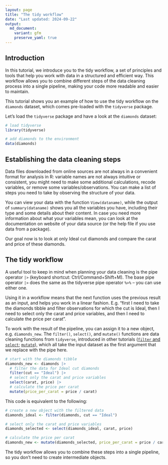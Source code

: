 ```yaml
---
layout: page
title: "The tidy workflow"
date: "Last updated: 2024-09-22"
output:
  md_document:
    variant: gfm
    preserve_yaml: true
---
```


## Introduction

In this tutorial, we introduce you to the tidy workflow, a set of
principles and tools that help you work with data in a structured and
efficient way. This workflow allows you to combine different steps of
the data cleaning process into a single pipeline, making your code more
readable and easier to maintain.

This tutorial shows you an example of how to use the tidy workflow on
the `diamonds` dataset, which comes pre-loaded with the `tidyverse`
package.

Let’s load the `tidyverse` package and have a look at the `diamonds`
dataset:

``` r
# load tidyverse
library(tidyverse)

# add diamonds to the environment
data(diamonds)
```

## Establishing the data cleaning steps

Data files downloaded from online sources are not always in a convenient
format for analysis in R: variable names are not always intuitive or
consistent, you might need to make some additional calculations, recode
variables, or remove some variables/observations. You can make a list of
steps you need to take by observing the structure of your data.

You can view your data with the function `View(dataname)`, while the
output of `summary(dataname)` shows you all the variables you have,
including their type and some details about their content. In case you
need more information about what your variables mean, you can look at
the documentation on website of your data source (or the help file if
you use data from a package).

Our goal now is to look at only Ideal cut diamonds and compare the carat
and price of these diamonds.

## The tidy workflow

A useful tool to keep in mind when planning your data cleaning is the
pipe operator `|>` (keyboard shortcut: Ctrl/Command+Shift+M). The base
pipe operator `|>` does the same as the tidyverse pipe operator `%>%` –
you can use either one.

Using it in a workflow means that the next function uses the previous
result as an input, and helps you work in a linear fashion. E.g. “first
I need to take the diamonds tibble and filter observations for which the
cut is Ideal, then I need to select only the carat and price variables,
and then I need to calculate the price per carat”.

To work with the result of the pipeline, you can assign it to a new
object, e.g. `diamonds_new`. The `filter()`, `select()`, and `mutate()`
functions are data cleaning functions from `tidyverse`, introduced in
other tutorials ([`filter` and `select`](../r_intro_subset);
[`mutate`](../r_intro_mutate)), which all take the input dataset as the
first argument that we replace with the pipe here.

``` r
# start with the diamonds tibble
diamonds_new <- diamonds |>
  # filter the data for Ideal cut diamonds
  filter(cut == "Ideal") |>
  # select only the carat and price variables
  select(carat, price) |>
  # calculate the price per carat
  mutate(price_per_carat = price / carat)
```

This code is equivalent to the following:

``` r
# create a new object with the filtered data
diamonds_ideal <- filter(diamonds, cut == "Ideal")

# select only the carat and price variables
diamonds_selected <- select(diamonds_ideal, carat, price)

# calculate the price per carat
diamonds_new <- mutate(diamonds_selected, price_per_carat = price / carat)
```

The tidy workflow allows you to combine these steps into a single
pipeline, so you don’t need to create intermediate objects.

<!-- ## Video tutorial TBA -->
